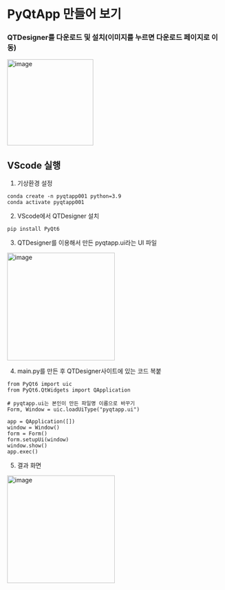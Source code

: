 # PyQtApp 만들어 보기

### QTDesigner를 다운로드 및 설치(이미지를 누르면 다운로드 페이지로 이동)

<a href="https://build-system.fman.io/qt-designer-download">
  <img src="https://github.com/user-attachments/assets/d69503d6-fcf6-491b-9776-d850729b6a45" alt="image" width="200"/>
</a>

## VScode 실행
1. 기상환경 설정
```
conda create -n pyqtapp001 python=3.9
conda activate pyqtapp001
```
2. VScode에서 QTDesigner 설치
```
pip install PyQt6
```
3.  QTDesigner를 이용해서 만든 pyqtapp.ui라는 UI 파일

<a href="https://build-system.fman.io/qt-designer-download">
  <img src="https://github.com/user-attachments/assets/12bb468b-c76a-4f84-bd7a-d63dd2405c84" alt="image" width="250"/>
</a>

4.  main.py를 만든 후 QTDesigner사이트에 있는 코드 복붙
```
from PyQt6 import uic
from PyQt6.QtWidgets import QApplication

# pyqtapp.ui는 본인이 만든 파일명 이름으로 바꾸기
Form, Window = uic.loadUiType("pyqtapp.ui")

app = QApplication([])
window = Window()
form = Form()
form.setupUi(window)
window.show()
app.exec()
```
5. 결과 화면

<a href="https://build-system.fman.io/qt-designer-download">
  <img src="https://github.com/user-attachments/assets/3deedfc7-5621-4bb3-b61f-e3ffcf7ebb2e" alt="image" width="250"/>
</a>



